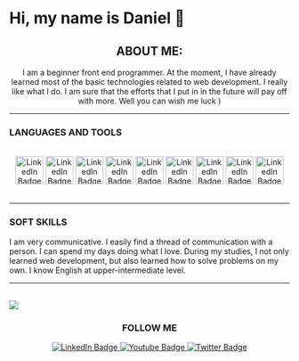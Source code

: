 # Hi, my name is Daniel 👋


<h2 align="center">ABOUT ME:</h2>
<p align="center">I am a beginner front end programmer. At the moment, I have already learned most of the basic technologies related to web development. I really like what I do. I am sure that the efforts that I put in in the future will pay off with more. Well you can wish me luck )<p/>
<hr color="f2aee9">


### LANGUAGES AND TOOLS
<br>
<div id="badges" align="center">
    <img height="50px" src="https://img.shields.io/badge/HTML-white?style=for-the-badge&logo=html5&logoColor=E34F26&style=for-the-badge" alt="LinkedIn Badge"/>
    <img height="50px" src="https://img.shields.io/badge/CSS3-white?style=for-the-badge&logo=CSS3&logoColor=1572B6&style=for-the-badge" alt="LinkedIn Badge"/>
    <img height="50px" src="https://img.shields.io/badge/JavaScript-white?style=for-the-badge&logo=JavaScript&logoColor=F7DF1E&style=for-the-badge" alt="LinkedIn Badge"/>
    <img height="50px" src="https://img.shields.io/badge/Sass-white?style=for-the-badge&logo=Sass&logoColor=CC6699&style=for-the-badge" alt="LinkedIn Badge"/>
    <img height="50px" src="https://img.shields.io/badge/React-white?style=for-the-badge&logo=React&logoColor=61DAFB&style=for-the-badge" alt="LinkedIn Badge"/>
    <img height="50px" src="https://img.shields.io/badge/Git-white?style=for-the-badge&logo=Git&logoColor=F05032&style=for-the-badge" alt="LinkedIn Badge"/>
    <img height="50px" src="https://img.shields.io/badge/GitHub-white?style=for-the-badge&logo=GitHub&logoColor=181717&style=for-the-badge" alt="LinkedIn Badge"/>
    <img height="50px" src="https://img.shields.io/badge/TypeScript-white?style=for-the-badge&logo=TypeScript&logoColor=3178C6&style=for-the-badge" alt="LinkedIn Badge"/>
    <img height="50px" src="https://img.shields.io/badge/npm-white?style=for-the-badge&logo=npm&logoColor=CB3837&style=for-the-badge" alt="LinkedIn Badge"/>
    
</div>

<br>
<hr color="f2aee9">


### SOFT SKILLS
<p>I am very communicative. I easily find a thread of communication with a person. I can spend my days doing what I love. During my studies, I not only learned web development, but also learned how to solve problems on my own.
        I know English at upper-intermediate level.</p>
    <div>

<hr color="f2aee9">
<br>
<img src="https://github-readme-stats.vercel.app/api?username=Danil-Gordiychenko&show_icons=true&theme=onedark"/>

### <p align="center">FOLLOW ME<p/>
<div id="badges" align="center">
  <a href="https://t.me/Daniil_wade">
    <img src="https://img.shields.io/badge/Telegram-blue?style=for-the-badge&logo=Telegram&logoColor=white" alt="LinkedIn Badge"/>
  </a>
  <a href="https://www.instagram.com/danil_gordiychenko/">
    <img src="https://img.shields.io/badge/instagram-d69494?style=for-the-badge&logo=instagram&logoColor=white" alt="Youtube Badge"/>
  </a>
  <a href="https://twitter.com/DanielCoder">
    <img src="https://img.shields.io/badge/Twitter-blue?style=for-the-badge&logo=twitter&logoColor=white" alt="Twitter Badge"/>
  </a>
</div>

<div align="center">
    <img src="https://komarev.com/ghpvc/?username=Danil-Gordiychenko&style=flat-square&color=d1bc43" alt=""/>  
</div>



